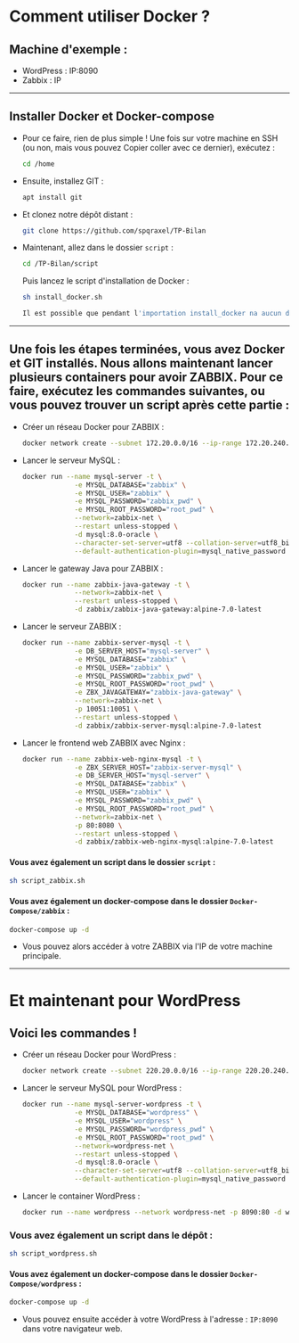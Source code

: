 # Comment utiliser Docker ?

## Machine d'exemple :
- WordPress : IP:8090
- Zabbix : IP
---

## Installer Docker et Docker-compose

- Pour ce faire, rien de plus simple ! Une fois sur votre machine en SSH (ou non, mais vous pouvez Copier coller avec ce dernier), exécutez : 
  ```bash
  cd /home
  ```

- Ensuite, installez GIT : 
  ```bash
  apt install git
  ```

- Et clonez notre dépôt distant : 
  ```bash
  git clone https://github.com/spqraxel/TP-Bilan
  ```

- Maintenant, allez dans le dossier `script` : 
  ```bash
  cd /TP-Bilan/script
  ```

  Puis lancez le script d'installation de Docker : 
  ```bash
  sh install_docker.sh

  Il est possible que pendant l'importation install_docker na aucun droit, de fait : chmod 777 install_docker.sh
  ```

---

## Une fois les étapes terminées, vous avez Docker et GIT installés. Nous allons maintenant lancer plusieurs containers pour avoir ZABBIX. Pour ce faire, exécutez les commandes suivantes, ou vous pouvez trouver un script après cette partie :

- Créer un réseau Docker pour ZABBIX :
  ```bash
  docker network create --subnet 172.20.0.0/16 --ip-range 172.20.240.0/20 zabbix-net
  ```

- Lancer le serveur MySQL :
  ```bash
  docker run --name mysql-server -t \
               -e MYSQL_DATABASE="zabbix" \
               -e MYSQL_USER="zabbix" \
               -e MYSQL_PASSWORD="zabbix_pwd" \
               -e MYSQL_ROOT_PASSWORD="root_pwd" \
               --network=zabbix-net \
               --restart unless-stopped \
               -d mysql:8.0-oracle \
               --character-set-server=utf8 --collation-server=utf8_bin \
               --default-authentication-plugin=mysql_native_password
  ```

- Lancer le gateway Java pour ZABBIX :
  ```bash
  docker run --name zabbix-java-gateway -t \
               --network=zabbix-net \
               --restart unless-stopped \
               -d zabbix/zabbix-java-gateway:alpine-7.0-latest
  ```

- Lancer le serveur ZABBIX :
  ```bash
  docker run --name zabbix-server-mysql -t \
               -e DB_SERVER_HOST="mysql-server" \
               -e MYSQL_DATABASE="zabbix" \
               -e MYSQL_USER="zabbix" \
               -e MYSQL_PASSWORD="zabbix_pwd" \
               -e MYSQL_ROOT_PASSWORD="root_pwd" \
               -e ZBX_JAVAGATEWAY="zabbix-java-gateway" \
               --network=zabbix-net \
               -p 10051:10051 \
               --restart unless-stopped \
               -d zabbix/zabbix-server-mysql:alpine-7.0-latest
  ```

- Lancer le frontend web ZABBIX avec Nginx :
  ```bash
  docker run --name zabbix-web-nginx-mysql -t \
               -e ZBX_SERVER_HOST="zabbix-server-mysql" \
               -e DB_SERVER_HOST="mysql-server" \
               -e MYSQL_DATABASE="zabbix" \
               -e MYSQL_USER="zabbix" \
               -e MYSQL_PASSWORD="zabbix_pwd" \
               -e MYSQL_ROOT_PASSWORD="root_pwd" \
               --network=zabbix-net \
               -p 80:8080 \
               --restart unless-stopped \
               -d zabbix/zabbix-web-nginx-mysql:alpine-7.0-latest
  ```

#### Vous avez également un script dans le dossier `script` :
  ```bash
  sh script_zabbix.sh
  ```

#### Vous avez également un docker-compose dans le dossier `Docker-Compose/zabbix` :
  ```bash
docker-compose up -d
  ```

- Vous pouvez alors accéder à votre ZABBIX via l'IP de votre machine principale.

---

# Et maintenant pour WordPress

## Voici les commandes !

- Créer un réseau Docker pour WordPress :
  ```bash
  docker network create --subnet 220.20.0.0/16 --ip-range 220.20.240.0/20 wordpress-net
  ```

- Lancer le serveur MySQL pour WordPress :
  ```bash
  docker run --name mysql-server-wordpress -t \
               -e MYSQL_DATABASE="wordpress" \
               -e MYSQL_USER="wordpress" \
               -e MYSQL_PASSWORD="wordpress_pwd" \
               -e MYSQL_ROOT_PASSWORD="root_pwd" \
               --network=wordpress-net \
               --restart unless-stopped \
               -d mysql:8.0-oracle \
               --character-set-server=utf8 --collation-server=utf8_bin \
               --default-authentication-plugin=mysql_native_password
  ```

- Lancer le container WordPress :
  ```bash
  docker run --name wordpress --network wordpress-net -p 8090:80 -d wordpress
  ```

### Vous avez également un script dans le dépôt :
  ```bash
  sh script_wordpress.sh
  ```


#### Vous avez également un docker-compose dans le dossier `Docker-Compose/wordpress` :
  ```bash
docker-compose up -d
  ```

- Vous pouvez ensuite accéder à votre WordPress à l'adresse : `IP:8090` dans votre navigateur web.
```
